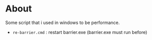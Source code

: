 # About
Some script that i used in windows to be performance.

- `re-barrier.cmd` : restart barrier.exe (barrier.exe must run before) 
